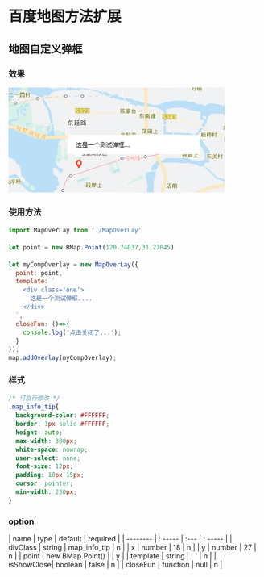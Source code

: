 
# 百度地图方法扩展


## 地图自定义弹框

### 效果

![demo效果](./mapOverlaydemo.png)

### 使用方法


```js
import MapOverLay from './MapOverLay'

let point = new BMap.Point(120.74037,31.27045)

let myCompOverlay = new MapOverLay({
  point: point,
  template: `
    <div class='one'>
      这是一个测试弹框....
    </div>
  `,
  closeFun: ()=>{
    console.log('点击关闭了...');
  }
});
map.addOverlay(myCompOverlay);

```
### 样式

```css
/* 可自行修改 */
.map_info_tip{
  background-color: #FFFFFF;
  border: 1px solid #FFFFFF;
  height: auto;
  max-width: 300px;
  white-space: nowrap;
  user-select: none;
  font-size: 12px;
  padding: 10px 15px;
  cursor: pointer;
  min-width: 230px;
}

```
### option

| name       | type              |  default     | required |
| --------   | : -----           | :---         | : -----  |
| divClass   | string            | map_info_tip | n        |
| x          | number            |   18         | n        |
| y          | number            |   27         | n        |
| point      | new BMap.Point()  |              | y        |
| template   | string            |  ' '         | n        |
| isShowClose| boolean           |   false      | n        |
| closeFun   | function          |   null       | n        |
